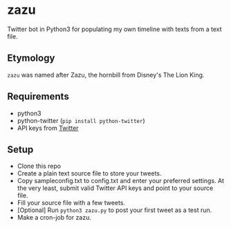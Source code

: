 # zazu
Twitter bot in Python3 for populating my own timeline with texts from a text file.

## Etymology

`zazu` was named after Zazu, the hornbill from Disney's The Lion King.

## Requirements

 * python3
 * python-twitter (`pip install python-twitter`)
 * API keys from [Twitter](https://apps.twitter.com/)
 
## Setup

 * Clone this repo
 * Create a plain text source file to store your tweets.
 * Copy sampleconfig.txt to config.txt and enter your preferred settings. At the very least, submit valid Twitter API keys and point to your source file.
 * Fill your source file with a few tweets.
 * [Optional] Run `python3 zazu.py` to post your first tweet as a test run.
 * Make a cron-job for zazu.

